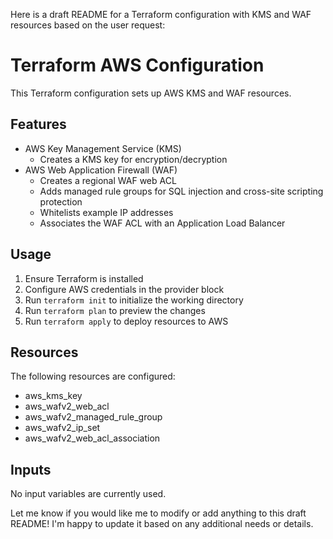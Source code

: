Here is a draft README for a Terraform configuration with KMS and WAF resources based on the user request:

# Terraform AWS Configuration

This Terraform configuration sets up AWS KMS and WAF resources.

## Features

- AWS Key Management Service (KMS)
  - Creates a KMS key for encryption/decryption
- AWS Web Application Firewall (WAF)
  - Creates a regional WAF web ACL 
  - Adds managed rule groups for SQL injection and cross-site scripting protection
  - Whitelists example IP addresses
  - Associates the WAF ACL with an Application Load Balancer

## Usage

1. Ensure Terraform is installed
2. Configure AWS credentials in the provider block
3. Run `terraform init` to initialize the working directory
4. Run `terraform plan` to preview the changes
5. Run `terraform apply` to deploy resources to AWS

## Resources

The following resources are configured:

- aws_kms_key
- aws_wafv2_web_acl
- aws_wafv2_managed_rule_group
- aws_wafv2_ip_set
- aws_wafv2_web_acl_association

## Inputs

No input variables are currently used.

Let me know if you would like me to modify or add anything to this draft README! I'm happy to update it based on any additional needs or details.